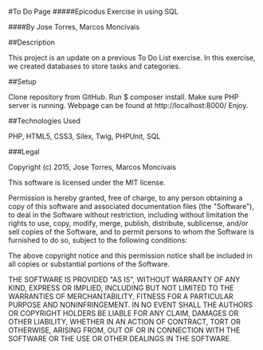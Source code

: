 #To Do Page
#####Epicodus Exercise in using SQL

####By Jose Torres, Marcos Moncivais

##Description

This project is an update on a previous To Do List exercise. In this exercise, we created databases to store tasks and categories.

##Setup

Clone repository from GitHub.
Run $ composer install.
Make sure PHP server is running.
Webpage can be found at http://localhost:8000/
Enjoy.

##Technologies Used

PHP, HTML5, CSS3, Silex, Twig, PHPUnit, SQL

###Legal

Copyright (c) 2015, Jose Torres, Marcos Moncivais

This software is licensed under the MIT license.

Permission is hereby granted, free of charge, to any person obtaining a copy of this software and associated documentation files (the "Software"), to deal in the Software without restriction, including without limitation the rights to use, copy, modify, merge, publish, distribute, sublicense, and/or sell copies of the Software, and to permit persons to whom the Software is furnished to do so, subject to the following conditions:

The above copyright notice and this permission notice shall be included in all copies or substantial portions of the Software.

THE SOFTWARE IS PROVIDED "AS IS", WITHOUT WARRANTY OF ANY KIND, EXPRESS OR IMPLIED, INCLUDING BUT NOT LIMITED TO THE WARRANTIES OF MERCHANTABILITY, FITNESS FOR A PARTICULAR PURPOSE AND NONINFRINGEMENT. IN NO EVENT SHALL THE AUTHORS OR COPYRIGHT HOLDERS BE LIABLE FOR ANY CLAIM, DAMAGES OR OTHER LIABILITY, WHETHER IN AN ACTION OF CONTRACT, TORT OR OTHERWISE, ARISING FROM, OUT OF OR IN CONNECTION WITH THE SOFTWARE OR THE USE OR OTHER DEALINGS IN THE SOFTWARE.
